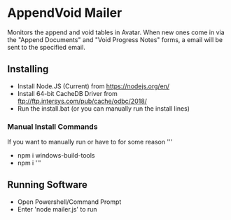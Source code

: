 # AppendVoid Mailer
Monitors the append and void tables in Avatar. When new ones come in via the "Append Documents" and "Void Progress Notes" forms, a email will be sent to the specified email.

## Installing
* Install Node.JS (Current) from https://nodejs.org/en/
* Install 64-bit CacheDB Driver from ftp://ftp.intersys.com/pub/cache/odbc/2018/
* Run the install.bat (or you can manually run the install lines)

### Manual Install Commands
If you want to manually run or have to for some reason
'''
* npm i windows-build-tools
* npm i
'''

## Running Software
* Open Powershell/Command Prompt
* Enter 'node mailer.js' to run